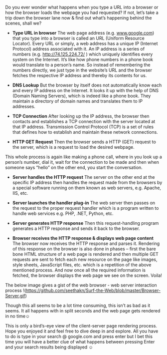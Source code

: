 Do you ever wonder what happens when you type a URL into a browser or how the browser loads the webpage you had requested? 
If not, let’s take a trip down the browser lane now & find out what’s happening behind the scenes, shall we?

* **Type URL in browser**
The web page address (e.g. www.google.com) that you type into a browser is called an URL (Uniform Resource Locator). Every URL or simply, a web address has a unique IP (Internet Protocol) address associated with it. An IP address is a series of numbers (e.g. http://74.125.224.72/ ) which uniquely identifies every system on the Internet. It’s like how phone numbers in a phone book would translate to a person’s name. So instead of remembering the numbers directly, we just type in the website’s URL and the browser fetches the respective IP address and thereby its contents for us. 

* **DNS Lookup**
But the browser by itself does not automatically know each and every IP address on the Internet. It looks it up with the help of DNS (Domain Naming Servers), which is indeed like a phone book. They maintain a directory of domain names and translates them to IP addresses.

* **TCP Connection**
After looking up the IP address, the browser then contacts and establishes a TCP connection with the server located at that IP address. Transmission Control Protocol (TCP) is a set of rules that defines how to establish and maintain these network connections.

* **HTTP GET Request**
Then the browser sends a HTTP (GET) request to the server, which is a request to load the desired webpage. 

This whole process is again like making a phone call, where in you look up a person’s number, dial it, wait for the connection to be made and then when someone says “hello” on the other end, you start the conversation.

* **Server handles the HTTP request**
The server on the other end at the specific IP address then handles the request made from the browsers by a special software running on them known as web servers, e.g. Apache, IIS, etc. 

* **Server launches the handler plug-in**
The web server then passes on the request to the proper request handler which is a program written to handle web services e.g. PHP, .NET, Python, etc.

* **Server generates HTTP response**
Then this request-handling program generates a HTTP response and sends it back to the browser.

* **Browser receives the HTTP response & displays web page content**
The browser now receives the HTTP response and parses it.
Rendering of this response on the browser is also done in phases – first the bare bone HTML structure of a web page is rendered and then multiple GET requests are sent to fetch each new resource on the page like images, style sheets, JavaScript files, etc. which is a repetition of the above mentioned process. And now once all the required information is fetched, the browser displays the web page we see on the screen. Voila!

The below image gives a gist of the web browser - web server interaction process 
!(https://github.com/seethakn/Surf-the-Web/blob/master/Browser-Server.gif)

Though this all seems to be a lot time consuming, this isn’t as bad as it seems. It all happens with in split seconds and the web page gets rendered in no time☺

This is only a bird’s-eye view of the client-server page rendering process. Hope you enjoyed it and feel free to dive deep in and explore. All you have to do is type in your search @ google.com and press enter but I bet this time you will have a better clue of what happens between pressing Enter and your search results being displayed ☺
